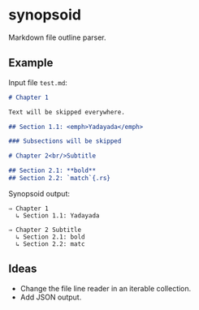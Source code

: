 # synopsoid

Markdown file outline parser.

## Example

Input file `test.md`:

```md
# Chapter 1

Text will be skipped everywhere.

## Section 1.1: <emph>Yadayada</emph>

### Subsections will be skipped

# Chapter 2<br/>Subtitle

## Section 2.1: **bold**
## Section 2.2: `match`{.rs}
```

Synopsoid output:

```text
⇒ Chapter 1
  ↳ Section 1.1: Yadayada

⇒ Chapter 2 Subtitle
  ↳ Section 2.1: bold
  ↳ Section 2.2: matc
```

## Ideas

- Change the file line reader in an iterable collection.
- Add JSON output.
